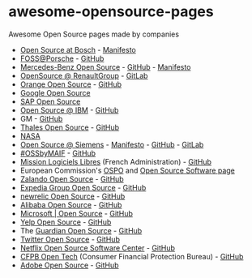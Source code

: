 # awesome-opensource-pages
Awesome Open Source pages made by companies

- [Open Source at Bosch](https://opensource.bosch.com/) - [Manifesto](https://opensource.bosch.com/manifesto/)
- [FOSS@Porsche](https://opensource.porsche.com/) - [GitHub](https://github.com/porscheofficial)
- [Mercedes-Benz Open Source](https://opensource.mercedes-benz.com/) - [GitHub](https://github.com/mercedes-benz) - [Manifesto](https://opensource.mercedes-benz.com/manifesto/)
- [OpenSource @ RenaultGroup](https://opensource.renaultgroup.com/) - [GitLab](https://gitlab.com/grouperenault)
- [Orange Open Source](https://opensource.orange.com/en/open-source-orange/) - [GitHub](https://github.com/Orange-OpenSource)
- [Google Open Source](https://opensource.google/)
- [SAP Open Source](https://pages.community.sap.com/topics/open-source)
- [Open Source @ IBM](https://www.ibm.com/opensource/) - [GitHub](https://github.com/IBM)
- GM - [GitHub](https://github.com/generalmotors)
- [Thales Open Source](https://thalesgroup.github.io/) - [GitHub](https://github.com/ThalesGroup)
- [NASA](https://code.nasa.gov/)
- [Open Source @ Siemens](https://opensource.siemens.com/) - [Manifesto](https://opensource.siemens.com/manifesto/) - [GitHub](https://github.com/siemens) - [GitLab](https://gitlab.com/siemens)
- [#OSSbyMAIF](https://maif.github.io/) - [GitHub](https://github.com/MAIF)
- [Mission Logiciels Libres](https://code.gouv.fr/fr/) (French Administration) - [GitHub](https://github.com/codegouvfr/)
- European Commission's [OSPO](https://joinup.ec.europa.eu/collection/ec-ospo) and [Open Source Software page](https://joinup.ec.europa.eu/topic/ict/open-source-software)
- [Zalando Open Source](https://opensource.zalando.com/) - [GitHub](https://github.com/zalando)
- [Expedia Group Open Source](https://opensource.expediagroup.com/) - [GitHub](https://github.com/ExpediaGroup)
- [newrelic Open Source](https://opensource.newrelic.com/) - [GitHub](https://github.com/newrelic)
- [Alibaba Open Source](http://alibaba.github.io/) - [GitHub](https://github.com/alibaba)
- [Microsoft | Open Source](https://opensource.microsoft.com/) - [GitHub](https://github.com/microsoft)
- [Yelp Open Source](https://yelp.github.io/) - [GitHub](https://github.com/Yelp)
- The [Guardian Open Source](https://theguardian.engineering/open-source) - [GitHub](https://github.com/guardian)
- [Twitter Open Source](https://opensource.twitter.dev/) - [GitHub](https://github.com/twitter)
- [Netflix Open Source Software Center](https://netflix.github.io/) - [GitHub](https://github.com/Netflix)
- [CFPB Open Tech](https://cfpb.github.io/) (Consumer Financial Protection Bureau) - [GitHub](https://github.com/cfpb)
- [Adobe Open Source](https://opensource.adobe.com/) - [GitHub](https://github.com/adobe)
